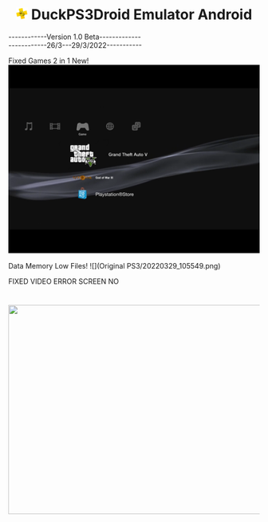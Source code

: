 ## <h1 align="center"> <img src="https://github.com/duckps3droidemulator/DuckPS3Droid/blob/main/Icon/64.png" height="24" width="24"> DuckPS3Droid Emulator Android </h1>


------------Version 1.0 Beta-------------\
------------26/3---29/3/2022-----------

Fixed Games 2 in 1 New!\
![](README/095354.png)

Data Memory Low Files!
![](Original PS3/20220329_105549.png)


FIXED VIDEO ERROR SCREEN NO
<h1 align="center"> <img src="https://github.com/duckps3droidemulator/DuckPS3Droid/blob/main/Original%20PS3/ps3startup.gif" height="420px" width="640px"> </h1>
